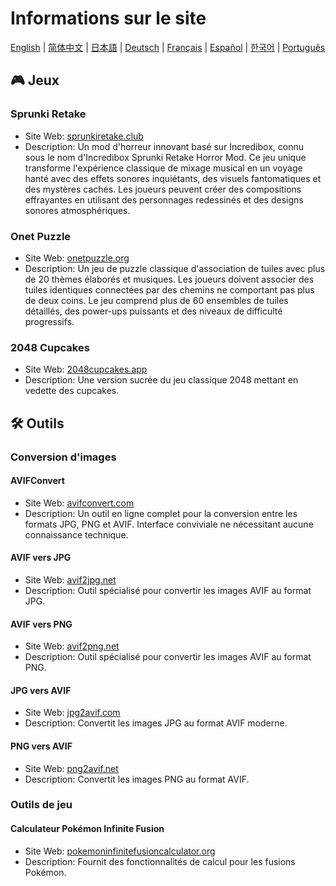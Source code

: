 # Informations sur le site

[English](./README.md) | [简体中文](./README_CN.md) | [日本語](./README_JP.md) | [Deutsch](./README_DE.md) | [Français](./README_FR.md) | [Español](./README_ES.md) | [한국어](./README_KR.md) | [Português](./README_PT.md)

## 🎮 Jeux

### Sprunki Retake

- Site Web: [sprunkiretake.club](https://sprunkiretake.club?utm_source=github)
- Description: Un mod d'horreur innovant basé sur Incredibox, connu sous le nom d'Incredibox Sprunki Retake Horror Mod. Ce jeu unique transforme l'expérience classique de mixage musical en un voyage hanté avec des effets sonores inquiétants, des visuels fantomatiques et des mystères cachés. Les joueurs peuvent créer des compositions effrayantes en utilisant des personnages redessinés et des designs sonores atmosphériques.

### Onet Puzzle

- Site Web: [onetpuzzle.org](https://onetpuzzle.org?utm_source=github)
- Description: Un jeu de puzzle classique d'association de tuiles avec plus de 20 thèmes élaborés et musiques. Les joueurs doivent associer des tuiles identiques connectées par des chemins ne comportant pas plus de deux coins. Le jeu comprend plus de 60 ensembles de tuiles détaillés, des power-ups puissants et des niveaux de difficulté progressifs.

### 2048 Cupcakes

- Site Web: [2048cupcakes.app](https://2048cupcakes.app?utm_source=github)
- Description: Une version sucrée du jeu classique 2048 mettant en vedette des cupcakes.

## 🛠️ Outils

### Conversion d'images

#### AVIFConvert

- Site Web: [avifconvert.com](https://avifconvert.com?utm_source=github)
- Description: Un outil en ligne complet pour la conversion entre les formats JPG, PNG et AVIF. Interface conviviale ne nécessitant aucune connaissance technique.

#### AVIF vers JPG

- Site Web: [avif2jpg.net](https://avif2jpg.net?utm_source=github)
- Description: Outil spécialisé pour convertir les images AVIF au format JPG.

#### AVIF vers PNG

- Site Web: [avif2png.net](https://avif2png.net?utm_source=github)
- Description: Outil spécialisé pour convertir les images AVIF au format PNG.

#### JPG vers AVIF

- Site Web: [jpg2avif.com](https://jpg2avif.com?utm_source=github)
- Description: Convertit les images JPG au format AVIF moderne.

#### PNG vers AVIF

- Site Web: [png2avif.net](https://png2avif.net?utm_source=github)
- Description: Convertit les images PNG au format AVIF.

### Outils de jeu

#### Calculateur Pokémon Infinite Fusion

- Site Web: [pokemoninfinitefusioncalculator.org](https://pokemoninfinitefusioncalculator.org?utm_source=github)
- Description: Fournit des fonctionnalités de calcul pour les fusions Pokémon.
